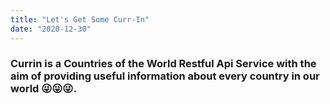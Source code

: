 ```yaml
---
title: "Let's Get Some Curr-In"
date: "2020-12-30"
---
```


### Currin is a Countries of the World Restful Api Service with the aim of providing useful information about every country in our world 😜😜😜.



